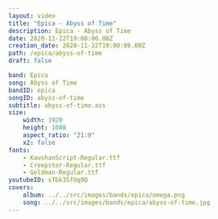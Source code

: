 ```yaml
---
layout: video
title: "Epica - Abyss of Time"
description: Epica - Abyss of Time
date: 2020-11-22T19:00:00.00Z
creation_date: 2020-11-22T19:00:00.00Z
path: /epica/abyss-of-time
draft: false

band: Epica
song: Abyss of Time
bandID: epica
songID: abyss-of-time
subtitle: abyss-of-time.ass
size:
    width: 1920
    height: 1080
    aspect_ratio: "21:9"
    x2: false
fonts:
    - KaushanScript-Regular.ttf
    - Creepster-Regular.ttf
    - Goldman-Regular.ttf
youtubeID: sTbk3SfUq9Q
covers: 
    album: ../../src/images/bands/epica/omega.png
    song: ../../src/images/bands/epica/abyss-of-time.jpg
---
```


